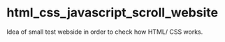 # html_css_javascript_scroll_website

Idea of small test webside in order to check how HTML/ CSS works.
